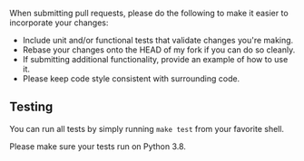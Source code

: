 When submitting pull requests, please do the following to make it easier to incorporate your changes:

* Include unit and/or functional tests that validate changes you're making.
* Rebase your changes onto the HEAD of my fork if you can do so cleanly.
* If submitting additional functionality, provide an example of how to use it.
* Please keep code style consistent with surrounding code.

## Testing
You can run all tests by simply running `make test` from your favorite shell.

Please make sure your tests run on Python 3.8.
